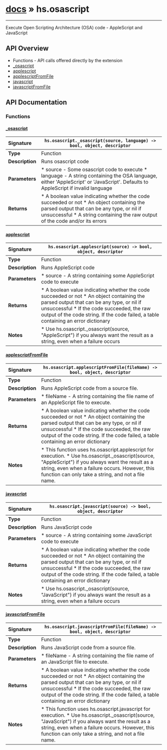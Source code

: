 # [docs](index.md) » hs.osascript
---

Execute Open Scripting Architecture (OSA) code - AppleScript and JavaScript


## API Overview
* Functions - API calls offered directly by the extension
 * [_osascript](#_osascript)
 * [applescript](#applescript)
 * [applescriptFromFile](#applescriptfromfile)
 * [javascript](#javascript)
 * [javascriptFromFile](#javascriptfromfile)

## API Documentation

### Functions

#### [_osascript](#_osascript)
| <span style="float: left;">**Signature**</span> | <span style="float: left;">`hs.osascript._osascript(source, language) -> bool, object, descriptor` </span>                                                          |
| -----------------------------------------------------|---------------------------------------------------------------------------------------------------------|
| **Type**                                             | Function                                                                                         |
| **Description**                                      | Runs osascript code                                                                                         |
| **Parameters**                                       |  * source - Some osascript code to execute * language - A string containing the OSA language, either 'AppleScript' or 'JavaScript'. Defaults to AppleScript if invalid language                                       |
| **Returns**                                          |  * A boolean value indicating whether the code succeeded or not * An object containing the parsed output that can be any type, or nil if unsuccessful * A string containing the raw output of the code and/or its errors                                                |

#### [applescript](#applescript)
| <span style="float: left;">**Signature**</span> | <span style="float: left;">`hs.osascript.applescript(source) -> bool, object, descriptor` </span>                                                          |
| -----------------------------------------------------|---------------------------------------------------------------------------------------------------------|
| **Type**                                             | Function                                                                                         |
| **Description**                                      | Runs AppleScript code                                                                                         |
| **Parameters**                                       |  * source - A string containing some AppleScript code to execute                                       |
| **Returns**                                          |  * A boolean value indicating whether the code succeeded or not * An object containing the parsed output that can be any type, or nil if unsuccessful * If the code succeeded, the raw output of the code string. If the code failed, a table containing an error dictionary                                                |
| **Notes**                                            |  * Use hs.osascript._osascript(source, "AppleScript") if you always want the result as a string, even when a failure occurs                                                      |

#### [applescriptFromFile](#applescriptfromfile)
| <span style="float: left;">**Signature**</span> | <span style="float: left;">`hs.osascript.applescriptFromFile(fileName) -> bool, object, descriptor` </span>                                                          |
| -----------------------------------------------------|---------------------------------------------------------------------------------------------------------|
| **Type**                                             | Function                                                                                         |
| **Description**                                      | Runs AppleScript code from a source file.                                                                                         |
| **Parameters**                                       |  * fileName - A string containing the file name of an AppleScript file to execute.                                       |
| **Returns**                                          |  * A boolean value indicating whether the code succeeded or not * An object containing the parsed output that can be any type, or nil if unsuccessful * If the code succeeded, the raw output of the code string. If the code failed, a table containing an error dictionary                                                |
| **Notes**                                            |  * This function uses hs.osascript.applescript for execution. * Use hs.osascript._osascript(source, "AppleScript") if you always want the result as a string, even when a failure occurs. However, this function can only take a string, and not a file name.                                                      |

#### [javascript](#javascript)
| <span style="float: left;">**Signature**</span> | <span style="float: left;">`hs.osascript.javascript(source) -> bool, object, descriptor` </span>                                                          |
| -----------------------------------------------------|---------------------------------------------------------------------------------------------------------|
| **Type**                                             | Function                                                                                         |
| **Description**                                      | Runs JavaScript code                                                                                         |
| **Parameters**                                       |  * source - A string containing some JavaScript code to execute                                       |
| **Returns**                                          |  * A boolean value indicating whether the code succeeded or not * An object containing the parsed output that can be any type, or nil if unsuccessful * If the code succeeded, the raw output of the code string. If the code failed, a table containing an error dictionary                                                |
| **Notes**                                            |  * Use hs.osascript._osascript(source, "JavaScript") if you always want the result as a string, even when a failure occurs                                                      |

#### [javascriptFromFile](#javascriptfromfile)
| <span style="float: left;">**Signature**</span> | <span style="float: left;">`hs.osascript.javascriptFromFile(fileName) -> bool, object, descriptor` </span>                                                          |
| -----------------------------------------------------|---------------------------------------------------------------------------------------------------------|
| **Type**                                             | Function                                                                                         |
| **Description**                                      | Runs JavaScript code from a source file.                                                                                         |
| **Parameters**                                       |  * fileName - A string containing the file name of an JavaScript file to execute.                                       |
| **Returns**                                          |  * A boolean value indicating whether the code succeeded or not * An object containing the parsed output that can be any type, or nil if unsuccessful * If the code succeeded, the raw output of the code string. If the code failed, a table containing an error dictionary                                                |
| **Notes**                                            |  * This function uses hs.osascript.javascript for execution. * Use hs.osascript._osascript(source, "JavaScript") if you always want the result as a string, even when a failure occurs. However, this function can only take a string, and not a file name.                                                      |

